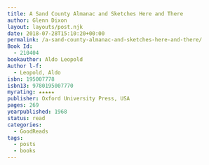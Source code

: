 ```yaml
---
title: A Sand County Almanac and Sketches Here and There
author: Glenn Dixon
layout: layouts/post.njk
date: 2018-07-28T15:10:20+00:00
permalink: /a-sand-county-almanac-and-sketches-here-and-there/
Book Id:
  - 210404
bookauthor: Aldo Leopold
Author l-f:
  - Leopold, Aldo
isbn: 195007778
isbn13: 9780195007770
myrating: ★★★★★
publisher: Oxford University Press, USA
pages: 269
yearpublished: 1968
status: read
categories:
  - GoodReads
tags:
  - posts
  - books
---
```

